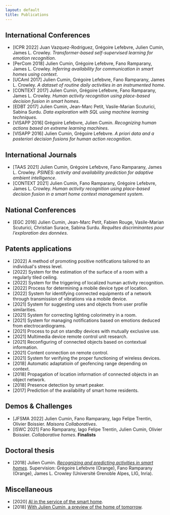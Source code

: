 ```yaml
---
layout: default
title: Publications
---
```


## International Conferences

- [ICPR 2022] Juan Vazquez-Rodriguez, Grégoire Lefebvre, Julien Cumin, James L. Crowley. *Transformer-based self-supervised learning for emotion recognition*.
- [PerCom 2018] Julien Cumin, Grégoire Lefebvre, Fano Ramparany, James L. Crowley. *Inferring availability for communication in smart homes using context*.
- [UCAmI 2017] Julien Cumin, Grégoire Lefebvre, Fano Ramparany, James L. Crowley. *A dataset of routine daily activities in an instrumented home*.
- [CONTEXT 2017] Julien Cumin, Grégoire Lefebvre, Fano Ramparany, James L. Crowley. *Human activity recognition using place-based decision fusion in smart homes*.
- [EDBT 2017] Julien Cumin, Jean-Marc Petit, Vasile-Marian Scuturici, Sabina Surdu. *Data exploration with SQL using machine learning techniques*.
- [VISAPP 2016] Grégoire Lefebvre, Julien Cumin. *Recognizing human actions based on extreme learning machines*.
- [VISAPP 2016] Julien Cumin, Grégoire Lefebvre. *A priori data and a posteriori decision fusions for human action recognition*.


## International Journals

- [TAAS 2021] Julien Cumin, Grégoire Lefebvre, Fano Ramparany, James L. Crowley. *PSINES: activity and availability prediction for adaptive ambient intelligence*.
- [CONTEXT 2021] Julien Cumin, Fano Ramparany, Grégoire Lefebvre, James L. Crowley. *Human activity recognition using place-based decision fusion in a smart home context management system*.


## National Conferences

- [EGC 2016] Julien Cumin, Jean-Marc Petit, Fabien Rouge, Vasile-Marian Scuturici, Christian Surace, Sabina Surdu. *Requêtes discriminantes pour l’exploration des données*.


## Patents applications

- [2022] A method of promoting positive notifications tailored to an individual's stress level.
- [2022] System for the estimation of the surface of a room with a regularly tiled ceiling.
- [2022] System for the triggering of localized human activity recognition.
- [2022] Process for determining a mobile device type of location.
- [2022] System for identifying connected equipments of a network through transmission of vibrations via a mobile device.
- [2021] System for suggesting uses and objects from user profile similarities.
- [2021] System for correcting lighting colorimetry in a room.
- [2021] System for managing notifications based on emotions deduced from electrocardiograms.
- [2021] Process to put on standby devices with mutually exclusive use.
- [2021] Multimedia device remote control unit research.
- [2021] Reconfiguring of connected objects based on contextual information.
- [2021] Content connection on remote control.
- [2021] System for verifying the proper functioning of wireless devices.
- [2018] Automatic adaptatioin of geofencing range depending on context.
- [2018] Propagation of location information of connected objects in an object network.
- [2018] Presence detection by smart peaker.
- [2017] Prediction of the availability of smart home residents.


## Demos & Challenges

- [JFSMA 2022] Julien Cumin, Fano Ramparany, Iago Felipe Trentin, Olivier Boissier. *Maisons Collaboratives*.
- [ISWC 2021] Fano Ramparany, Iago Felipe Trentin, Julien Cumin, Olivier Boissier. *Collaborative homes*. **Finalists**


## Doctoral thesis 

- [2018] Julien Cumin. [*Recognizing and predicting activities in smart homes*](https://www.theses.fr/2018GREAM071). Supervision: Grégoire Lefebvre (Orange), Fano Ramparany (Orange), James L. Crowley (Université Grenoble Alpes, LIG, Inria).


## Miscellaneous

- [2020] [AI in the service of the smart home](https://hellofuture.orange.com/en/ai-in-the-service-of-the-smart-home/).
- [2018] [With Julien Cumin, a preview of the home of tomorrow](https://hellofuture.orange.com/en/julien-cumin-preview-home-tomorrow/).
